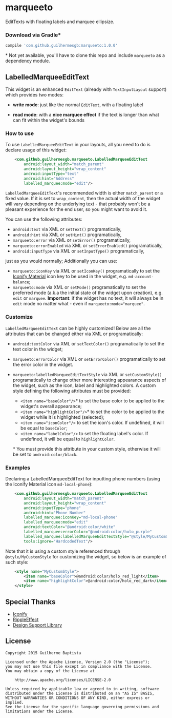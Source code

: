 # marqueeto

EditTexts with floating labels and marquee ellipsize.

### Download via Gradle\*

``` gradle
compile 'com.github.guilhermesgb:marqueeto:1.0.0'
```

\* Not yet available, you'll have to clone this repo and include `marqueeto` as a dependency module.

## LabelledMarqueeEditText

This widget is an enhanced `EditText` (already with `TextInputLayout` support) which provides two modes:

* **write mode**: just like the normal `EditText`, with a floating label

* **read mode**: with a **nice marquee effect** if the text is longer than what can fit within the widget's bounds

### How to use

To use `LabelledMarqueeEditText` in your layouts, all you need to do is declare usage of this widget:

``` xml
    <com.github.guilhermesgb.marqueeto.LabelledMarqueeEditText
        android:layout_width="match_parent"
        android:layout_height="wrap_content"
        android:inputType="text"
        android:hint="Address"
        labelled_marquee:mode="edit"/>
```

`LabelledMarqueeEditText`'s recommended width is either `match_parent` or a fixed value. If it is set to `wrap_content`, then the actual width of the widget will vary depending on the underlying text - that probably won't be a pleasant experience for the end user, so you might want to avoid it.

You can use the following attributes:

* `android:text` via XML or `setText()` programatically,
* `android:hint` via XML or `setHint()` programatically,
* `marqueeto:error` via XML or `setError()` programatically,
* `marqueeto:errorEnabled` via XML or `setErrorEnabled()` programatically,
* `android:inputType` via XML or `setInputType()` programatically,

just as you would normally; Additionally you can use:

* `marqueeto:iconKey` via XML or `setIconKey()` programatically to set the [Iconify Material](https://github.com/JoanZapata/android-iconify/blob/master/android-iconify-material/src/main/java/com/joanzapata/iconify/fonts/MaterialIcons.java) icon key to be used in the widget, e.g. `md-account-balance`;
* `marqueeto:mode` via XML or `setMode()` programatically to set the preferred mode (a.k.a the initial state of the widget upon creation), e.g. `edit` or `marquee`.
**Important**: if the widget has no text, it will always be in `edit` mode no matter what - even if `marqueeto:mode="marquee"`.

### Customize

`LabelledMarqueeEditText` can be highly customized! Below are all the attributes that can be changed either via XML or programatically:

* `android:textColor` via XML or `setTextColor()` programatically to set the text color in the widget;
* `marqueeto:errorColor` via XML or `setErrorColor()` programatically to set the error color in the widget.
* `marqueeto:labelledMarqueeEditTextStyle` via XML or `setCustomStyle()` programatically to change other more interesting appearance aspects of the widget, such as the icon, label and highlighted colors. A custom style defining the following attributes must be provided:

  * `<item name="baseColor"/>`\* to set the base color to be applied to the widget's overall appearance;
  * `<item name="highlightColor"/>`\* to set the color to be applied to the widget while it is highlighted (selected);
  * `<item name="iconColor"/>` to set the icon's color. If undefined, it will be equal to `baseColor`;
  * `<item name="labelColor"/>` to set the floating label's color. If undefined, it will be equal to `highlightColor`.
  
  \* You must provide this attribute in your custom style, otherwise it will be set to `android:color/black`.

### Examples

Declaring a LabelledMarqueeEditText for inputting phone numbers (using the Iconify Material icon `md-local-phone`):

``` xml
    <com.github.guilhermesgb.marqueeto.LabelledMarqueeEditText
        android:layout_width="match_parent"
        android:layout_height="wrap_content"
        android:inputType="phone"
        android:hint="Phone Number"
        labelled_marquee:iconKey="md-local-phone"
        labelled_marquee:mode="edit"
        android:textColor="@android:color/white"
        labelled_marquee:errorColor="@android:color/holo_purple"
        labelled_marquee:labelledMarqueeEditTextStyle="@style/MyCustomStyle"
        tools:ignore="HardcodedText"/>
```

Note that it is using a custom style referenced through `@style/MyCustomStyle` for customizing the widget, so below is an example of such style:

``` xml
    <style name="MyCustomStyle">
        <item name="baseColor">@android:color/holo_red_light</item>
        <item name="highlightColor">@android:color/holo_red_dark</item>
    </style>
```

## Special Thanks

* [Iconify](https://github.com/JoanZapata/android-iconify)
* [RippleEffect](https://github.com/traex/RippleEffect)
* [Design Support Library](http://android-developers.blogspot.com.br/2015/05/android-design-support-library.html)

## License

```
Copyright 2015 Guilherme Baptista

Licensed under the Apache License, Version 2.0 (the "License");
you may not use this file except in compliance with the License.
You may obtain a copy of the License at

    http://www.apache.org/licenses/LICENSE-2.0

Unless required by applicable law or agreed to in writing, software
distributed under the License is distributed on an "AS IS" BASIS,
WITHOUT WARRANTIES OR CONDITIONS OF ANY KIND, either express or implied.
See the License for the specific language governing permissions and
limitations under the License.
```
